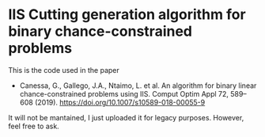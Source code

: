 # IIS Cutting generation algorithm for binary chance-constrained problems

This is the code used in the paper
 - Canessa, G., Gallego, J.A., Ntaimo, L. et al. An algorithm for binary linear chance-constrained problems using IIS. Comput Optim Appl 72, 589–608 (2019). https://doi.org/10.1007/s10589-018-00055-9

It will not be mantained, I just uploaded it for legacy purposes. However, feel free to ask.